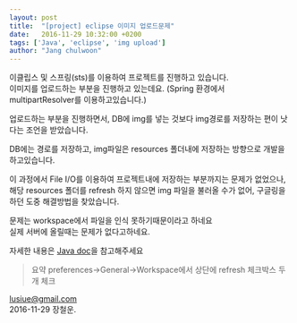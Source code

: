 ```yaml
---
layout: post
title:  "[project] eclipse 이미지 업로드문제"
date:   2016-11-29 10:32:00 +0200
tags: ['Java', 'eclipse', 'img upload']
author: "Jang chulwoon"
---
```


   

   
이클립스 및 스프링(sts)를 이용하여 프로젝트를 진행하고 있습니다.   
이미지를 업로드하는 부분을 진행하고 있는데요.
(Spring 환경에서 multipartResolver를 이용하고있습니다.)  
   
업로드하는 부분을 진행하면서, DB에 img를 넣는 것보다 img경로를 저장하는 편이 낫다는 조언을 받았습니다.  

DB에는 경로를 저장하고, img파일은 resources 폴더내에 저장하는 방향으로 개발을 하고있습니다.   

이 과정에서 File I/O를 이용하여 프로젝트내에 저장하는 부분까지는 문제가 없었으나,   
해당 resources 폴더를 refresh 하지 않으면 img 파일을 불러올 수가 없어, 구글링을 하던 도중 해결방법을 찾았습니다.
 
문제는 workspace에서 파일을 인식 못하기때문이라고 하네요     
실제 서버에 올릴때는 문제가 없다고하네요.

자세한 내용은 [Java doc]('http://okky.kr/article/245013')을 참고해주세요

   
> 요약   preferences->General->Workspace에서 상단에 refresh 체크박스 두개 체크



lusiue@gmail.com    
2016-11-29 장철운. 


